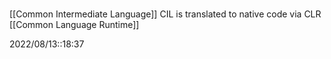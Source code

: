 # 
[[Common Intermediate Language]] CIL is translated to native code via CLR [[Common Language Runtime]]



2022/08/13::18:37
